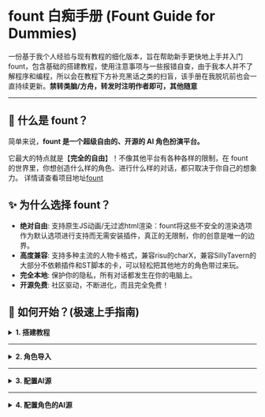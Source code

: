 # fount 白痴手册 (Fount Guide for Dummies)
一份基于我个人经验与现有教程的细化版本，旨在帮助新手更快地上手并入门fount，包含基础的搭建教程，使用注意事项与一些报错自查，由于我本人并不了解程序和编程，所以会在教程下方补充黑话之类的扫盲，该手册在我脱坑前也会一直持续更新。**禁转类脑/方舟，转发时注明作者即可，其他随意**


---

## 🧐 什么是 fount？

简单来说，**fount 是一个超级自由的、开源的 AI 角色扮演平台。**

它最大的特点就是【**完全的自由**】！不像其他平台有各种各样的限制，在 fount 的世界里，你想创造什么样的角色、进行什么样的对话，都只取决于你自己的想象力。
详情请查看项目地址[fount](https://github.com/steve02081504/fount)

## ✨ 为什么选择 fount？

*   **绝对自由**: 支持原生JS动画/无过滤html渲染：fount将这些不安全的渲染选项作为默认选项进行支持而无需安装插件，真正的无限制，你的创意是唯一的边界。
*   **高度兼容**: 支持多种主流的人物卡格式，兼容risu的charX，兼容SillyTavern的大部分不依赖插件和ST脚本的卡，可以轻松把其他地方的角色带过来玩。
*   **完全本地**: 保护你的隐私，所有对话都发生在你的电脑上。
*   **开源免费**: 社区驱动，不断进化，而且完全免费！

## 🚀 如何开始？(极速上手指南)

<details>
 <summary><b>1. 搭建教程</b></summary>

* **给超级电脑小白/懒鬼：**
如果你什么都不会，可以通过fount runner运行它。
你只需要[下载exe文件]( https://github.com/steve02081504/fount/releases/download/runner-v0.0.0.1/fount.exe )，随后点击运行即可。

* **给一般人：**
首先，和酒馆不同，fount依赖于deno而不是nodejs，所以fount的启动脚本会在启动后未找到deno时自行安装deno

如果需要，你可以参照[deno的官方文档]( https://docs.deno.com/runtime/getting_started/installation/ )进行deno的自定义安装

完成安装deno后，如果你会git，则可以考虑使用git来clone [fount的repo](https://github.com/steve02081504/fount/)
如果你不会，[点击这里下载最新版的fount]( https://github.com/steve02081504/fount/archive/refs/heads/master.zip )，fount会自动安装git并在未来每次启动时自动检查和下载更新

如果你懒得用git，在终端中输入命令也可以运行fount，详见[终端搭建教程](https://github.com/steve02081504/fount/blob/master/docs/Readme.zh-CN.md#%E5%AE%89%E8%A3%85%E5%B0%86-fount-%E7%BC%96%E7%BB%87%E5%85%A5%E4%BD%A0%E7%9A%84%E4%B8%96%E7%95%8C--%E6%AF%AB%E4%B8%8D%E8%B4%B9%E5%8A%9B)

进入后你会看到类似这样的页面，点击输入用户名和密码来创建一个账户，**其所有内容都存储在本地，数据会随着fount的删除而丢失**。
点击发送验证码后你的fount终端（就是那个黑框框）处会显示验证码内容，输入进去即可。
没有验证码就不用输入。
<img width="923" height="728" alt="image" src="https://github.com/user-attachments/assets/3073d736-3ee5-418e-b191-55f652cfaa32" />

---
**【以下为该搭建教程的~~不负责佛系扫盲~~】**

* ***预演***：在真正执行一个从网上下载的脚本之前，先把它下载到本地的一个变量里，让用户有机会检查一下脚本内容，确认安全无误之后，再手动运行它。

* ***[CAUTION]***：警告的意思。在该搭建教程里是提醒你注意fount可以原生执行JavaScript脚本，即可以直接操作你的电脑

* ***deno或nodejs***：代码的“运行环境”。它们是能让电脑读懂并运行特定程序（比如fount）的必要软件。可以理解为，fount是游戏，deno就是运行这个游戏所必须的平台或启动器。

* ***git***：一个专业的“文件历史记录工具”。它能追踪一个项目里所有文件的每一次修改，方便开发者随时查看历史版本、撤销错误操作或与他人合作。

* ***repo***：repository（仓库）的简称。在GitHub这类网站上，一个repo就代表一个项目的完整文件夹，里面存放着该项目的所有代码和文件。

* ***git clone***：一个命令，作用是“完整地复制一个repo”，clone即克隆、复制的意思。执行这个命令，就会把服务器上整个项目的文件夹（包括所有历史记录）下载到你自己的电脑里。


遇到任何问题，或仍然有疑问，**[欢迎加入我们的Discord群组！](https://discord.gg/sKdutkWQgt)**
</details>

---
<details>
 <summary><b>2. 角色导入</b></summary>

当我们进入fount后你会看到类似这样的角色选择页面，刚开始是没有角色的，莫慌，看到右上角的那个菜单按钮了吗？点它就会出现功能界面！
<img width="1919" height="1022" alt="image" src="https://github.com/user-attachments/assets/40111044-27f9-4800-a038-26dc61b37f65" />

在导入中我们有两种导入方式，一种是上传已下载的fount角色（zip档案）或酒馆角色（png，json档案）
另一种是右边的文字导入，我们可以粘贴角色网址（github网址、chub网址或risurlm网址），每行一个，随后批量导入！
<img width="1919" height="1024" alt="image" src="https://github.com/user-attachments/assets/df584df6-68c1-4a73-bd13-03cb17e3e2d2" />

---
以下是我个人在此过程出现过的一些问题与解决方法
 
 * **❓导入角色后没有显示/运行时终端爆红**

 首先尝试刷新fount页面或重启fount程序，如果你也是win10，出现了以上情况（终端爆红）建议使用[Windows terminal](https://aka.ms/terminal)，这是因为老旧的终端（CMD/PowerShell）无法正确“翻译” fount 输出的漂亮的彩色文本和特殊符号，把它们误认为了错误，而terminal则没有这个问题，它完美兼容fount输出的字符与文本，所以后续我的所有操作包括运行fount也是使用terminal而不是电脑自带的cmd或powershell

* **❓导入后角色界面出现类似下图的显示异常并伴随报错**

首先尝试重启fount，重启一般能解决百分之八十的问题，其次就是VPN或者网络的问题，尝试换个网络或VPN开启全局和虚拟网卡模式。
如果你使用的是clash或其他第三方VPN软件时出现此情况，我建议你使用[Clash rev](https://github.com/clash-verge-rev/clash-verge-rev/releases)，原因是现有的clash for Windows基本已经停止维护和更新，所以可能会出现兼容和连接问题
<img width="2483" height="1254" alt="image" src="https://github.com/user-attachments/assets/ad62e748-189b-4335-b0f1-276ce7edb106" />

* **❓打不开Microsoft Store下载Windows terminal**

使用浏览器的地址栏打开这个[链接](ms-windows-store://pdp/?productId=9N0DX20HK701)
或者去terminal的[github页面下载](https://github.com/microsoft/terminal/releases)，找到最新的Release，下滑到Assets，找Microsoft.WindowsTerminal_<版本号>_8wekyb3d8bbwe.msixbundle下载（有的叫.msixbundle，点大一点的那个）

* **❓安装Terminal后提示缺少Microsoft.UI.Xaml.2.8的应用包**

去该页面[下载依赖包](https://www.nuget.org/packages/Microsoft.UI.Xaml/)，点进去之后，在右边找到 “Download package” 下载，下载下来的是一个`.nupkg`文件。他可以把这个文件的后缀名改成`.zip`，然后解压，在里面的`tools\AppX\`文件夹里找到对应他系统架构（一般是x64）的`.appx`文件，双击安装。

<img width="812" height="508" alt="image" src="https://github.com/user-attachments/assets/1064e58e-0ed8-4baf-8d04-c6594abf03cf" />
</details>

---
<details>
 <summary><b>3. 配置AI源</b></summary>
 
到此为止我们完成了用户的创建和角色的导入，现在我们假设你有了一个**需要AI源**来运行的角色。
让我们试着配置AI源！
fount目前原生支持的AI源有[gemini](https://aistudio.google.com/apikey)和[cohere](https://dashboard.cohere.com/)，如果你没有他们的API Key，可以直接点击链接跳转获取，如果你不清楚Gemini的API Key的获取流程，可以参阅[哈基米API Key纯宝宝教程](https://github.com/Xiaoqiush81/Gemini-API-Key-guide)，如果你有这两个模型的官方API key，可以通过以下方式来添加它，现在我以Gemini举例：
* 在主页右上角选择管理ai源
<img width="395" height="290" alt="image" src="https://github.com/user-attachments/assets/dc165e64-0805-4dc2-9469-475409212f35" />

然后点击"+"新建一个AI源，生成器选择"gemini"，此时系统会提示你新建一个AI源名称，这个名称无特定标准，自行填写即可，继续以我这里填写的“Gemini”为例，**(后续系统自动把Gemini变成gemini了，所以这里的AI源名称实际是gemini)**，记得不要包含后缀
 <img width="832" height="209" alt="image" src="https://github.com/user-attachments/assets/9dc1a6b9-701d-4463-9f2b-1277384c08fc" />
 
* 然后在左侧的json文件中，将你的API Key填写在第3行的apikey，在第4行的model填写正确的模型名，例如我使用的是gemini-2.5-pro，不清楚模型名的请自行查询（注意模型名一定要确认正确填写噢），第一行的`name`与你实际调用的模型无关，随意填写即可，它只会影响在后台出现的调用AI源的名称，其他的地方在无特殊要求和情况下保持默认即可
<img width="1251" height="735" alt="image" src="https://github.com/user-attachments/assets/df529196-22f2-4e0b-8746-807b281ac2a8" />

这样一个新的AI来源便创建好了！
如果你的AI不是来自cohere或gemini也不要慌，fount也支持任何Open AI格式的自定义来源，我们只需要在"选择生成器"里更换成proxy

<img width="232" height="359" alt="image" src="https://github.com/user-attachments/assets/ea7716fa-cd08-4d99-86d1-46e288c80e38" />

这里我以deepseek举例，在“选择生成器”里选择proxy，然后在左侧的json文件按照如图填写，如果你也想配置deepseek，url和model可以直接复制我的，然后把`apikey`替换成你自己的key
。此处顺便附赠链接[获取deepseek的API](https://platform.deepseek.com/sign_in)
<img width="949" height="550" alt="image" src="https://github.com/user-attachments/assets/8960d234-0f43-4198-8124-d344b7c1bc45" />

* 同理，因为fount的proxy生成器支持任何Open AI格式的自定义来源，所以如果你想把在SillyTavern中使用的轮询、反代等"兼容OpenAI"的API放入fount中使用，只需把你的URL地址和密钥填入相应的位置即可，但是需要注意的是如果你想使用proxy接口连接Gemini的轮询，**fount的proxy生成器只支持接收文件而不支持发送文件**，所以可能会出现AI识图功能失灵的情况（除此之外没有任何影响），此时我们就可以选择使用fount内置的polling轮询，接下来我会以配置Gemini的polling轮询进行示范
  
---
* **配置Gemini的polling轮询**

首先参照先前的步骤新建一个AI源，然后生成器选择"polling"，此时你左侧的json文件大概是这样的内容
<img width="1246" height="740" alt="image" src="https://github.com/user-attachments/assets/43dbc31e-7c87-4340-b0c3-b82dc0cc5eb1" />

**【此处为~~不负责佛系~~扫盲】**
  
* ***选择生成器 (polling)***:这个是“团队的工作模式”。咱们图里选的这个 polling（轮询），就像是排队模式。您给团队一个任务，团队长（也就是fount）会按照您定好的名单，从第一个AI开始问：“你能干这个活吗？”。如果它不行或者在忙，就立刻去问名单上的第二个，以此类推，直到找到一个能完成任务的AI为止。

* ***name (名称)***：这个最简单啦，就是给这个“AI工作团队”起个好记的名字，只会影响它在你后台出现的调用AI源的名字

* ***provider (服务商)***：这是指这个AI服务是由谁提供的，比如是OpenAI还是Google。因为 polling 本身只是一个“团队工作模式”，只是一个fount的AI源生成器，而不是一个具体的AI，所以这里显示"unknown"是正常的，fount是根据"generator"来决定调用谁的。

* ***sources (来源列表)***：这就是那个“团队成员名单”啦！我们可以在这个名单里，写上所有您想让它去轮流询问的AI。您可以直接写上之前配置好的另一个AI源的名字（比如我们之前新建的AI源名称是"gemini"，那么可以直接填入在此处），也可以像图里那样，把一个AI的完整配置信息直接写在这里。

* ***generator (生成器类型)***:这个是名单里某个成员的“具体身份”，比如它是OpenAI家的AI，还是Ollama家的AI，我们在这里配置的是Gemini，所以填写"gemini"即可。

* ***config (详细配置)***：这是这个成员的“个人档案”，里面记录了它的详细信息：

* ***model_name(模型名称)***：它的具体“型号”，比如是gpt-4还是claude-3。
 
* ***other_datas (其他数据)***：其他各种杂项设置，比如它的“通行证”(API Key)或者“家庭住址”(API地址)之类的，都可以塞在这里。

---
因为 polling 本身不是某一个具体的AI，所以这里provider填写"unknown"是正常的，fount是根据"generator"来决定调用谁的。

那么根据以上的了解，我们就可以直接把Gemini相关的配置格式替换进去：
```json
{
	"name": "pooling array",
	"provider": "unknown",
	"sources": [
		{
			"generator": "gemini",
			"config": {
				"apikey": "你的API Key",
				"model": "具体的模型名称（比如gemini-2.5-pro）"
			}
		},
```
复制以上的格式，然后无脑复制粘贴即可，你有多少个key就复制多少个

或者你仍然一头雾水，也可以直接参照下图我的polling配置，打码的位置替换你自己的API Key，如果保存失败或报错，务必检查自己的json文件格式是否正确，有没有漏括号之类的！
<img width="1282" height="751" alt="image" src="https://github.com/user-attachments/assets/c8d39bae-fdf9-426d-8799-101105350db3" />

不想遵循OpenAI的API格式？也没问题！fount支持使用main.js文件自定义来源生成器，你可以参照文件夹中的`fount/src/public/AIsourceGenerators`来写好自己的来源生成器，而无需在fount外运行一个单独的服务器来中转请求
如果你对你的作品有自信，欢迎pr到[fount](https://github.com/steve02081504/fount)使其成为fount的一部分，如果你想自己用，可以考虑将其放置在`fount/data/users/<用户名>/AIsourceGenerators`中 :)

---
**【扫盲区】**

* ***pr***：即pull request，你可以把你fork的项目修改过后的版本提交给项目的负责人供其采纳
* ***fork***：相当于把原项目完整复制到自己的仓库里，无论怎样随意修改和删除都不会影响原项目的文件，后续也可以选择将修改后的版本通过pr提交给原项目的负责人
</details>

---
<details>
 <summary><b>4. 配置角色的AI源</b></summary>
 
现在你已经创建好了一个可用的AI源，接下来就是把它接入char使其工作起来！
和酒馆不同，在fount中AI设置不是全局的，而是**每一个角色可以配置一个或多个AI源**

**【为什么要这么做？】**

或许A模型可能擅长解答问题，B模型没有NSFW屏蔽，那么我们可能会想让角色在一般情况下使用A模型，在R18情节中使用B模型
又或者C模型免费但是有点蠢，适合做一些简单的判断，D模型适合生成回复的正文，角色可以开放多个来源接口来适当调用不同用途的模型。

---
将AI来源配置到角色也很简单，首先点击角色界面上的配置按钮（有的角色可能无需配置，那么你可以直接开玩！）

<img width="129" height="104" alt="image" src="https://github.com/user-attachments/assets/a51c1cc3-830b-4263-bddd-3dd009c9c696" />

在角色配置中的"AIsources"或"AIsource"位置填写你配置好的AI源名称，不同的角色可能数据结构不同，具体请看该角色的"部件配置"。
这里我以龙胆举例，在对应的位置填写你之前创建的AI源的名字，**这里的AI源名称是指你新建源时取的名字，不是json文件中的"name"。**
比如在上一步中我新建的AI源名称是"gemini"，那么就对应图中的gemini，记得替换自己的AI源，然后在你希望这个AI源应用的地方填写对应的名称即可，比如我希望调用grok来回复nsfw的内容，调用gemini来回复sfw内容
<img width="1711" height="825" alt="image" src="https://github.com/user-attachments/assets/60471c75-0382-4c97-a1e0-2c863346be6c" />

由于fount目前已经更新了设置默认AI源的功能，所以只需要在你的AI源列表给你想设置的源打上勾，这样设置了默认源后，新的角色就不需要再繁琐地重复上述填写AIsources配置的步骤，他们会自动调用这个默认源，而不需要挨个点开来填写配置。
<img width="424" height="609" alt="image" src="https://github.com/user-attachments/assets/21ceca98-8366-487a-90dd-7f1e12e3e837" />

## 到此你已经成功为角色配置好了AI源，可以直接开始和他们聊天啦！
</details>




